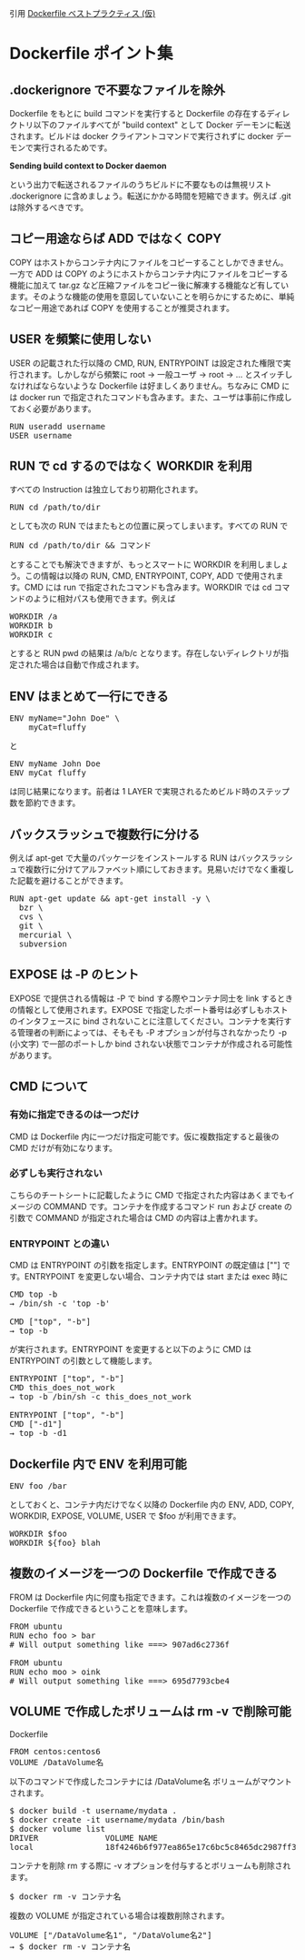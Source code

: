 引用
[Dockerfile ベストプラクティス (仮)](https://www.qoosky.io/techs/f38c112ca9 "Dockerfile ベストプラクティス (仮)")

# Dockerfile ポイント集

## .dockerignore で不要なファイルを除外
Dockerfile をもとに build コマンドを実行すると Dockerfile の存在するディレクトリ以下のファイルすべてが "build context" として Docker デーモンに転送されます。ビルドは docker クライアントコマンドで実行されずに docker デーモンで実行されるためです。<br/>

**Sending build context to Docker daemon**

という出力で転送されるファイルのうちビルドに不要なものは無視リスト .dockerignore に含めましょう。転送にかかる時間を短縮できます。例えば .git は除外するべきです。<br/>


## コピー用途ならば ADD ではなく COPY

COPY はホストからコンテナ内にファイルをコピーすることしかできません。一方で ADD は COPY のようにホストからコンテナ内にファイルをコピーする機能に加えて tar.gz など圧縮ファイルをコピー後に解凍する機能など有しています。そのような機能の使用を意図していないことを明らかにするために、単純なコピー用途であれば COPY を使用することが推奨されます。<br/>


## USER を頻繁に使用しない

USER の記載された行以降の CMD, RUN, ENTRYPOINT は設定された権限で実行されます。しかしながら頻繁に root → 一般ユーザ → root → ... とスイッチしなければならないような Dockerfile は好ましくありません。ちなみに CMD には docker run で指定されたコマンドも含みます。また、ユーザは事前に作成しておく必要があります。<br/>
<pre>
RUN useradd username
USER username
</pre>

## RUN で cd するのではなく WORKDIR を利用

すべての Instruction は独立しており初期化されます。<br/>
<pre>
RUN cd /path/to/dir
</pre>

としても次の RUN ではまたもとの位置に戻ってしまいます。すべての RUN で<br/>
<pre>
RUN cd /path/to/dir && コマンド
</pre>

とすることでも解決できますが、もっとスマートに WORKDIR を利用しましょう。この情報は以降の RUN, CMD, ENTRYPOINT, COPY, ADD で使用されます。CMD には run で指定されたコマンドも含みます。WORKDIR では cd コマンドのように相対パスも使用できます。例えば<br/>
<pre>
WORKDIR /a
WORKDIR b
WORKDIR c
</pre>

とすると RUN pwd の結果は /a/b/c となります。存在しないディレクトリが指定された場合は自動で作成されます。<br/>


## ENV はまとめて一行にできる

<pre>
ENV myName="John Doe" \
    myCat=fluffy
</pre>
と<br/>
<pre>
ENV myName John Doe
ENV myCat fluffy
</pre>

は同じ結果になります。前者は 1 LAYER で実現されるためビルド時のステップ数を節約できます。<br/>


## バックスラッシュで複数行に分ける
例えば apt-get で大量のパッケージをインストールする RUN はバックスラッシュで複数行に分けてアルファベット順にしておきます。見易いだけでなく重複した記載を避けることができます。<br/>
<pre>
RUN apt-get update && apt-get install -y \
  bzr \
  cvs \
  git \
  mercurial \
  subversion
</pre>

## EXPOSE は -P のヒント
EXPOSE で提供される情報は -P で bind する際やコンテナ同士を link するときの情報として使用されます。EXPOSE で指定したポート番号は必ずしもホストのインタフェースに bind されないことに注意してください。コンテナを実行する管理者の判断によっては、そもそも -P オプションが付与されなかったり -p (小文字) で一部のポートしか bind されない状態でコンテナが作成される可能性があります。<br/>


## CMD について


### 有効に指定できるのは一つだけ
CMD は Dockerfile 内に一つだけ指定可能です。仮に複数指定すると最後の CMD だけが有効になります。<br/>


### 必ずしも実行されない
こちらのチートシートに記載したように CMD で指定された内容はあくまでもイメージの COMMAND です。コンテナを作成するコマンド run および create の引数で COMMAND が指定された場合は CMD の内容は上書かれます。<br/>


### ENTRYPOINT との違い
CMD は ENTRYPOINT の引数を指定します。ENTRYPOINT の既定値は [""] です。ENTRYPOINT を変更しない場合、コンテナ内では start または exec 時に<br/>
<pre>
CMD top -b
→ /bin/sh -c 'top -b'

CMD ["top", "-b"]
→ top -b
</pre>

が実行されます。ENTRYPOINT を変更すると以下のように CMD は ENTRYPOINT の引数として機能します。<br/>
<pre>
ENTRYPOINT ["top", "-b"]
CMD this_does_not_work
→ top -b /bin/sh -c this_does_not_work

ENTRYPOINT ["top", "-b"]
CMD ["-d1"]
→ top -b -d1
</pre>

## Dockerfile 内で ENV を利用可能
<pre>
ENV foo /bar
</pre>
としておくと、コンテナ内だけでなく以降の Dockerfile 内の ENV, ADD, COPY, WORKDIR, EXPOSE, VOLUME, USER で $foo が利用できます。<br/>
<pre>
WORKDIR $foo
WORKDIR ${foo}_blah
</pre>

## 複数のイメージを一つの Dockerfile で作成できる

FROM は Dockerfile 内に何度も指定できます。これは複数のイメージを一つの Dockerfile で作成できるということを意味します。<br/>
<pre>
FROM ubuntu
RUN echo foo > bar
# Will output something like ===> 907ad6c2736f

FROM ubuntu
RUN echo moo > oink
# Will output something like ===> 695d7793cbe4
</pre>

## VOLUME で作成したボリュームは rm -v で削除可能
Dockerfile<br/>
<pre>
FROM centos:centos6
VOLUME /DataVolume名
</pre>

以下のコマンドで作成したコンテナには /DataVolume名 ボリュームがマウントされます。<br/>
<pre>
$ docker build -t username/mydata .
$ docker create -it username/mydata /bin/bash
$ docker volume list
DRIVER              VOLUME NAME
local               18f4246b6f977ea865e17c6bc5c8465dc2987ff3738c129673728610bab77f23
</pre>

コンテナを削除 rm する際に -v オプションを付与するとボリュームも削除されます。<br/>
<pre>
$ docker rm -v コンテナ名
</pre>

複数の VOLUME が指定されている場合は複数削除されます。<br/>
<pre>
VOLUME ["/DataVolume名1", "/DataVolume名2"] 
→ $ docker rm -v コンテナ名
</pre>
